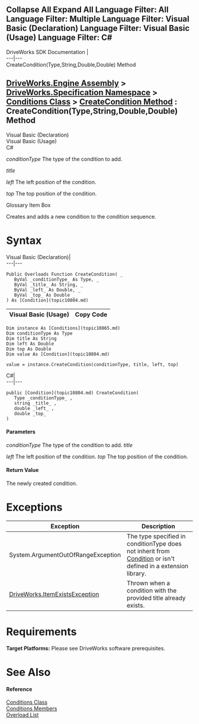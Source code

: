 Collapse All Expand All Language Filter: All  Language Filter: Multiple  Language Filter: Visual Basic (Declaration) Language Filter: Visual Basic (Usage) Language Filter: C#  
---  
DriveWorks SDK Documentation  |   
---|---  
CreateCondition(Type,String,Double,Double) Method   
  
[DriveWorks.Engine Assembly](topic2156.md) > [DriveWorks.Specification Namespace](topic10764.md) > [Conditions Class](topic10865.md) > [CreateCondition Method](topic10872.md) : CreateCondition(Type,String,Double,Double) Method  
---  
  
Visual Basic (Declaration)    
Visual Basic (Usage)    
C# 

_conditionType_
    The type of the condition to add.

_title_
    

_left_
    The left position of the condition.

_top_
    The top position of the condition.

Glossary Item Box

Creates and adds a new condition to the condition sequence. 

# Syntax

Visual Basic (Declaration)|   
---|---  
      
    
    Public Overloads Function CreateCondition( _
       ByVal _conditionType_ As Type, _
       ByVal _title_ As String, _
       ByVal _left_ As Double, _
       ByVal _top_ As Double _
    ) As [Condition](topic10804.md)  
  
Visual Basic (Usage)| Copy Code  
---|---  
      
    
    Dim instance As [Conditions](topic10865.md)
    Dim conditionType As Type
    Dim title As String
    Dim left As Double
    Dim top As Double
    Dim value As [Condition](topic10804.md)
     
    value = instance.CreateCondition(conditionType, title, left, top)  
  
C#|   
---|---  
      
    
    public [Condition](topic10804.md) CreateCondition( 
       Type _conditionType_ ,
       string _title_ ,
       double _left_ ,
       double _top_
    )  
  
#### Parameters

 _conditionType_
    The type of the condition to add.
_title_
    
_left_
    The left position of the condition.
_top_
    The top position of the condition.

#### Return Value

The newly created condition.

# Exceptions

Exception| Description  
---|---  
System.ArgumentOutOfRangeException| The type specified in conditionType does not inherit from [Condition](topic10804.md) or isn't defined in a extension library.  
[DriveWorks.ItemExistsException](topic3561.md)| Thrown when a condition with the provided title already exists.  
  
# Requirements

**Target Platforms:** Please see DriveWorks software prerequisites.

# See Also

#### Reference

[Conditions Class](topic10865.md)   
[Conditions Members](topic10866.md)   
[Overload List](topic10872.md)


